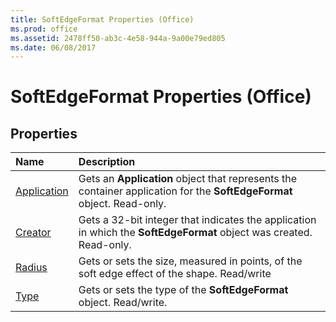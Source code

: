 ```yaml
---
title: SoftEdgeFormat Properties (Office)
ms.prod: office
ms.assetid: 2478ff50-ab3c-4e58-944a-9a00e79ed805
ms.date: 06/08/2017
---
```



# SoftEdgeFormat Properties (Office)

## Properties



|**Name**|**Description**|
|:-----|:-----|
|[Application](softedgeformat-application-property-office.md)|Gets an **Application** object that represents the container application for the **SoftEdgeFormat** object. Read-only.|
|[Creator](softedgeformat-creator-property-office.md)|Gets a 32-bit integer that indicates the application in which the **SoftEdgeFormat** object was created. Read-only.|
|[Radius](softedgeformat-radius-property-office.md)|Gets or sets the size, measured in points, of the soft edge effect of the shape. Read/write|
|[Type](softedgeformat-type-property-office.md)|Gets or sets the type of the **SoftEdgeFormat** object. Read/write.|

